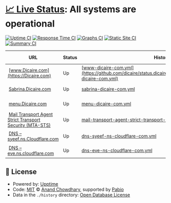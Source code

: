 # [📈 Live Status](https://status.dicaire.com): <!--live status--> **All systems are operational**

[![Uptime CI](https://github.com/dicaire/status.dicaire.com/workflows/Uptime%20CI/badge.svg)](https://github.com/dicaire/status.dicaire.com/actions?query=workflow%3A%22Uptime+CI%22)
[![Response Time CI](https://github.com/dicaire/status.dicaire.com/workflows/Response%20Time%20CI/badge.svg)](https://github.com/dicaire/status.dicaire.com/actions?query=workflow%3A%22Response+Time+CI%22)
[![Graphs CI](https://github.com/dicaire/status.dicaire.com/workflows/Graphs%20CI/badge.svg)](https://github.com/dicaire/status.dicaire.com/actions?query=workflow%3A%22Graphs+CI%22)
[![Static Site CI](https://github.com/dicaire/status.dicaire.com/workflows/Static%20Site%20CI/badge.svg)](https://github.com/dicaire/status.dicaire.com/actions?query=workflow%3A%22Static+Site+CI%22)
[![Summary CI](https://github.com/dicaire/status.dicaire.com/workflows/Summary%20CI/badge.svg)](https://github.com/dicaire/status.dicaire.com/actions?query=workflow%3A%22Summary+CI%22)

<!--start: status pages-->
<!-- This summary is generated by Upptime (https://github.com/upptime/upptime) -->
<!-- Do not edit this manually, your changes will be overwritten -->
<!-- prettier-ignore -->
| URL | Status | History | Response Time | Uptime |
| --- | ------ | ------- | ------------- | ------ |
| <img alt="" src="https://Dicaire.com/favicon.png" height="13"> [www.Dicaire.com](https://Dicaire.com) | Up | [www-dicaire-com.yml](https://github.com/dicaire/status.dicaire.com/commits/HEAD/history/www-dicaire-com.yml) | <details><summary><img alt="Response time graph" src="./graphs/www-dicaire-com/response-time-week.png" height="20"> 152ms</summary><br><a href="https://status.dicaire.com/history/www-dicaire-com"><img alt="Response time 152" src="https://img.shields.io/endpoint?url=https%3A%2F%2Fraw.githubusercontent.com%2Fdicaire%2Fstatus.dicaire.com%2FHEAD%2Fapi%2Fwww-dicaire-com%2Fresponse-time.json"></a><br><a href="https://status.dicaire.com/history/www-dicaire-com"><img alt="24-hour response time 152" src="https://img.shields.io/endpoint?url=https%3A%2F%2Fraw.githubusercontent.com%2Fdicaire%2Fstatus.dicaire.com%2FHEAD%2Fapi%2Fwww-dicaire-com%2Fresponse-time-day.json"></a><br><a href="https://status.dicaire.com/history/www-dicaire-com"><img alt="7-day response time 152" src="https://img.shields.io/endpoint?url=https%3A%2F%2Fraw.githubusercontent.com%2Fdicaire%2Fstatus.dicaire.com%2FHEAD%2Fapi%2Fwww-dicaire-com%2Fresponse-time-week.json"></a><br><a href="https://status.dicaire.com/history/www-dicaire-com"><img alt="30-day response time 152" src="https://img.shields.io/endpoint?url=https%3A%2F%2Fraw.githubusercontent.com%2Fdicaire%2Fstatus.dicaire.com%2FHEAD%2Fapi%2Fwww-dicaire-com%2Fresponse-time-month.json"></a><br><a href="https://status.dicaire.com/history/www-dicaire-com"><img alt="1-year response time 152" src="https://img.shields.io/endpoint?url=https%3A%2F%2Fraw.githubusercontent.com%2Fdicaire%2Fstatus.dicaire.com%2FHEAD%2Fapi%2Fwww-dicaire-com%2Fresponse-time-year.json"></a></details> | <details><summary><a href="https://status.dicaire.com/history/www-dicaire-com">100.00%</a></summary><a href="https://status.dicaire.com/history/www-dicaire-com"><img alt="All-time uptime 100.00%" src="https://img.shields.io/endpoint?url=https%3A%2F%2Fraw.githubusercontent.com%2Fdicaire%2Fstatus.dicaire.com%2FHEAD%2Fapi%2Fwww-dicaire-com%2Fuptime.json"></a><br><a href="https://status.dicaire.com/history/www-dicaire-com"><img alt="24-hour uptime 100.00%" src="https://img.shields.io/endpoint?url=https%3A%2F%2Fraw.githubusercontent.com%2Fdicaire%2Fstatus.dicaire.com%2FHEAD%2Fapi%2Fwww-dicaire-com%2Fuptime-day.json"></a><br><a href="https://status.dicaire.com/history/www-dicaire-com"><img alt="7-day uptime 100.00%" src="https://img.shields.io/endpoint?url=https%3A%2F%2Fraw.githubusercontent.com%2Fdicaire%2Fstatus.dicaire.com%2FHEAD%2Fapi%2Fwww-dicaire-com%2Fuptime-week.json"></a><br><a href="https://status.dicaire.com/history/www-dicaire-com"><img alt="30-day uptime 100.00%" src="https://img.shields.io/endpoint?url=https%3A%2F%2Fraw.githubusercontent.com%2Fdicaire%2Fstatus.dicaire.com%2FHEAD%2Fapi%2Fwww-dicaire-com%2Fuptime-month.json"></a><br><a href="https://status.dicaire.com/history/www-dicaire-com"><img alt="1-year uptime 100.00%" src="https://img.shields.io/endpoint?url=https%3A%2F%2Fraw.githubusercontent.com%2Fdicaire%2Fstatus.dicaire.com%2FHEAD%2Fapi%2Fwww-dicaire-com%2Fuptime-year.json"></a></details>
| <img alt="" src="https://icons.duckduckgo.com/ip3/sabrina.dicaire.com.ico" height="13"> [Sabrina.Dicaire.com](https://Sabrina.Dicaire.com) | Up | [sabrina-dicaire-com.yml](https://github.com/dicaire/status.dicaire.com/commits/HEAD/history/sabrina-dicaire-com.yml) | <details><summary><img alt="Response time graph" src="./graphs/sabrina-dicaire-com/response-time-week.png" height="20"> 201ms</summary><br><a href="https://status.dicaire.com/history/sabrina-dicaire-com"><img alt="Response time 201" src="https://img.shields.io/endpoint?url=https%3A%2F%2Fraw.githubusercontent.com%2Fdicaire%2Fstatus.dicaire.com%2FHEAD%2Fapi%2Fsabrina-dicaire-com%2Fresponse-time.json"></a><br><a href="https://status.dicaire.com/history/sabrina-dicaire-com"><img alt="24-hour response time 201" src="https://img.shields.io/endpoint?url=https%3A%2F%2Fraw.githubusercontent.com%2Fdicaire%2Fstatus.dicaire.com%2FHEAD%2Fapi%2Fsabrina-dicaire-com%2Fresponse-time-day.json"></a><br><a href="https://status.dicaire.com/history/sabrina-dicaire-com"><img alt="7-day response time 201" src="https://img.shields.io/endpoint?url=https%3A%2F%2Fraw.githubusercontent.com%2Fdicaire%2Fstatus.dicaire.com%2FHEAD%2Fapi%2Fsabrina-dicaire-com%2Fresponse-time-week.json"></a><br><a href="https://status.dicaire.com/history/sabrina-dicaire-com"><img alt="30-day response time 201" src="https://img.shields.io/endpoint?url=https%3A%2F%2Fraw.githubusercontent.com%2Fdicaire%2Fstatus.dicaire.com%2FHEAD%2Fapi%2Fsabrina-dicaire-com%2Fresponse-time-month.json"></a><br><a href="https://status.dicaire.com/history/sabrina-dicaire-com"><img alt="1-year response time 201" src="https://img.shields.io/endpoint?url=https%3A%2F%2Fraw.githubusercontent.com%2Fdicaire%2Fstatus.dicaire.com%2FHEAD%2Fapi%2Fsabrina-dicaire-com%2Fresponse-time-year.json"></a></details> | <details><summary><a href="https://status.dicaire.com/history/sabrina-dicaire-com">100.00%</a></summary><a href="https://status.dicaire.com/history/sabrina-dicaire-com"><img alt="All-time uptime 100.00%" src="https://img.shields.io/endpoint?url=https%3A%2F%2Fraw.githubusercontent.com%2Fdicaire%2Fstatus.dicaire.com%2FHEAD%2Fapi%2Fsabrina-dicaire-com%2Fuptime.json"></a><br><a href="https://status.dicaire.com/history/sabrina-dicaire-com"><img alt="24-hour uptime 100.00%" src="https://img.shields.io/endpoint?url=https%3A%2F%2Fraw.githubusercontent.com%2Fdicaire%2Fstatus.dicaire.com%2FHEAD%2Fapi%2Fsabrina-dicaire-com%2Fuptime-day.json"></a><br><a href="https://status.dicaire.com/history/sabrina-dicaire-com"><img alt="7-day uptime 100.00%" src="https://img.shields.io/endpoint?url=https%3A%2F%2Fraw.githubusercontent.com%2Fdicaire%2Fstatus.dicaire.com%2FHEAD%2Fapi%2Fsabrina-dicaire-com%2Fuptime-week.json"></a><br><a href="https://status.dicaire.com/history/sabrina-dicaire-com"><img alt="30-day uptime 100.00%" src="https://img.shields.io/endpoint?url=https%3A%2F%2Fraw.githubusercontent.com%2Fdicaire%2Fstatus.dicaire.com%2FHEAD%2Fapi%2Fsabrina-dicaire-com%2Fuptime-month.json"></a><br><a href="https://status.dicaire.com/history/sabrina-dicaire-com"><img alt="1-year uptime 100.00%" src="https://img.shields.io/endpoint?url=https%3A%2F%2Fraw.githubusercontent.com%2Fdicaire%2Fstatus.dicaire.com%2FHEAD%2Fapi%2Fsabrina-dicaire-com%2Fuptime-year.json"></a></details>
| <img alt="" src="https://Dicaire.com/favicon.png" height="13"> [menu.Dicaire.com](https://menu.Dicaire.com) | Up | [menu-dicaire-com.yml](https://github.com/dicaire/status.dicaire.com/commits/HEAD/history/menu-dicaire-com.yml) | <details><summary><img alt="Response time graph" src="./graphs/menu-dicaire-com/response-time-week.png" height="20"> 117ms</summary><br><a href="https://status.dicaire.com/history/menu-dicaire-com"><img alt="Response time 117" src="https://img.shields.io/endpoint?url=https%3A%2F%2Fraw.githubusercontent.com%2Fdicaire%2Fstatus.dicaire.com%2FHEAD%2Fapi%2Fmenu-dicaire-com%2Fresponse-time.json"></a><br><a href="https://status.dicaire.com/history/menu-dicaire-com"><img alt="24-hour response time 117" src="https://img.shields.io/endpoint?url=https%3A%2F%2Fraw.githubusercontent.com%2Fdicaire%2Fstatus.dicaire.com%2FHEAD%2Fapi%2Fmenu-dicaire-com%2Fresponse-time-day.json"></a><br><a href="https://status.dicaire.com/history/menu-dicaire-com"><img alt="7-day response time 117" src="https://img.shields.io/endpoint?url=https%3A%2F%2Fraw.githubusercontent.com%2Fdicaire%2Fstatus.dicaire.com%2FHEAD%2Fapi%2Fmenu-dicaire-com%2Fresponse-time-week.json"></a><br><a href="https://status.dicaire.com/history/menu-dicaire-com"><img alt="30-day response time 117" src="https://img.shields.io/endpoint?url=https%3A%2F%2Fraw.githubusercontent.com%2Fdicaire%2Fstatus.dicaire.com%2FHEAD%2Fapi%2Fmenu-dicaire-com%2Fresponse-time-month.json"></a><br><a href="https://status.dicaire.com/history/menu-dicaire-com"><img alt="1-year response time 117" src="https://img.shields.io/endpoint?url=https%3A%2F%2Fraw.githubusercontent.com%2Fdicaire%2Fstatus.dicaire.com%2FHEAD%2Fapi%2Fmenu-dicaire-com%2Fresponse-time-year.json"></a></details> | <details><summary><a href="https://status.dicaire.com/history/menu-dicaire-com">100.00%</a></summary><a href="https://status.dicaire.com/history/menu-dicaire-com"><img alt="All-time uptime 100.00%" src="https://img.shields.io/endpoint?url=https%3A%2F%2Fraw.githubusercontent.com%2Fdicaire%2Fstatus.dicaire.com%2FHEAD%2Fapi%2Fmenu-dicaire-com%2Fuptime.json"></a><br><a href="https://status.dicaire.com/history/menu-dicaire-com"><img alt="24-hour uptime 100.00%" src="https://img.shields.io/endpoint?url=https%3A%2F%2Fraw.githubusercontent.com%2Fdicaire%2Fstatus.dicaire.com%2FHEAD%2Fapi%2Fmenu-dicaire-com%2Fuptime-day.json"></a><br><a href="https://status.dicaire.com/history/menu-dicaire-com"><img alt="7-day uptime 100.00%" src="https://img.shields.io/endpoint?url=https%3A%2F%2Fraw.githubusercontent.com%2Fdicaire%2Fstatus.dicaire.com%2FHEAD%2Fapi%2Fmenu-dicaire-com%2Fuptime-week.json"></a><br><a href="https://status.dicaire.com/history/menu-dicaire-com"><img alt="30-day uptime 100.00%" src="https://img.shields.io/endpoint?url=https%3A%2F%2Fraw.githubusercontent.com%2Fdicaire%2Fstatus.dicaire.com%2FHEAD%2Fapi%2Fmenu-dicaire-com%2Fuptime-month.json"></a><br><a href="https://status.dicaire.com/history/menu-dicaire-com"><img alt="1-year uptime 100.00%" src="https://img.shields.io/endpoint?url=https%3A%2F%2Fraw.githubusercontent.com%2Fdicaire%2Fstatus.dicaire.com%2FHEAD%2Fapi%2Fmenu-dicaire-com%2Fuptime-year.json"></a></details>
| <img alt="" src="https://Dicaire.com/favicon.png" height="13"> [Mail Transport Agent Strict Transport Security (MTA-STS)](https:/mta-sts.dicaire.com) | Up | [mail-transport-agent-strict-transport-security-mta-sts.yml](https://github.com/dicaire/status.dicaire.com/commits/HEAD/history/mail-transport-agent-strict-transport-security-mta-sts.yml) | <details><summary><img alt="Response time graph" src="./graphs/mail-transport-agent-strict-transport-security-mta-sts/response-time-week.png" height="20"> 238ms</summary><br><a href="https://status.dicaire.com/history/mail-transport-agent-strict-transport-security-mta-sts"><img alt="Response time 238" src="https://img.shields.io/endpoint?url=https%3A%2F%2Fraw.githubusercontent.com%2Fdicaire%2Fstatus.dicaire.com%2FHEAD%2Fapi%2Fmail-transport-agent-strict-transport-security-mta-sts%2Fresponse-time.json"></a><br><a href="https://status.dicaire.com/history/mail-transport-agent-strict-transport-security-mta-sts"><img alt="24-hour response time 238" src="https://img.shields.io/endpoint?url=https%3A%2F%2Fraw.githubusercontent.com%2Fdicaire%2Fstatus.dicaire.com%2FHEAD%2Fapi%2Fmail-transport-agent-strict-transport-security-mta-sts%2Fresponse-time-day.json"></a><br><a href="https://status.dicaire.com/history/mail-transport-agent-strict-transport-security-mta-sts"><img alt="7-day response time 238" src="https://img.shields.io/endpoint?url=https%3A%2F%2Fraw.githubusercontent.com%2Fdicaire%2Fstatus.dicaire.com%2FHEAD%2Fapi%2Fmail-transport-agent-strict-transport-security-mta-sts%2Fresponse-time-week.json"></a><br><a href="https://status.dicaire.com/history/mail-transport-agent-strict-transport-security-mta-sts"><img alt="30-day response time 238" src="https://img.shields.io/endpoint?url=https%3A%2F%2Fraw.githubusercontent.com%2Fdicaire%2Fstatus.dicaire.com%2FHEAD%2Fapi%2Fmail-transport-agent-strict-transport-security-mta-sts%2Fresponse-time-month.json"></a><br><a href="https://status.dicaire.com/history/mail-transport-agent-strict-transport-security-mta-sts"><img alt="1-year response time 238" src="https://img.shields.io/endpoint?url=https%3A%2F%2Fraw.githubusercontent.com%2Fdicaire%2Fstatus.dicaire.com%2FHEAD%2Fapi%2Fmail-transport-agent-strict-transport-security-mta-sts%2Fresponse-time-year.json"></a></details> | <details><summary><a href="https://status.dicaire.com/history/mail-transport-agent-strict-transport-security-mta-sts">100.00%</a></summary><a href="https://status.dicaire.com/history/mail-transport-agent-strict-transport-security-mta-sts"><img alt="All-time uptime 100.00%" src="https://img.shields.io/endpoint?url=https%3A%2F%2Fraw.githubusercontent.com%2Fdicaire%2Fstatus.dicaire.com%2FHEAD%2Fapi%2Fmail-transport-agent-strict-transport-security-mta-sts%2Fuptime.json"></a><br><a href="https://status.dicaire.com/history/mail-transport-agent-strict-transport-security-mta-sts"><img alt="24-hour uptime 100.00%" src="https://img.shields.io/endpoint?url=https%3A%2F%2Fraw.githubusercontent.com%2Fdicaire%2Fstatus.dicaire.com%2FHEAD%2Fapi%2Fmail-transport-agent-strict-transport-security-mta-sts%2Fuptime-day.json"></a><br><a href="https://status.dicaire.com/history/mail-transport-agent-strict-transport-security-mta-sts"><img alt="7-day uptime 100.00%" src="https://img.shields.io/endpoint?url=https%3A%2F%2Fraw.githubusercontent.com%2Fdicaire%2Fstatus.dicaire.com%2FHEAD%2Fapi%2Fmail-transport-agent-strict-transport-security-mta-sts%2Fuptime-week.json"></a><br><a href="https://status.dicaire.com/history/mail-transport-agent-strict-transport-security-mta-sts"><img alt="30-day uptime 100.00%" src="https://img.shields.io/endpoint?url=https%3A%2F%2Fraw.githubusercontent.com%2Fdicaire%2Fstatus.dicaire.com%2FHEAD%2Fapi%2Fmail-transport-agent-strict-transport-security-mta-sts%2Fuptime-month.json"></a><br><a href="https://status.dicaire.com/history/mail-transport-agent-strict-transport-security-mta-sts"><img alt="1-year uptime 100.00%" src="https://img.shields.io/endpoint?url=https%3A%2F%2Fraw.githubusercontent.com%2Fdicaire%2Fstatus.dicaire.com%2FHEAD%2Fapi%2Fmail-transport-agent-strict-transport-security-mta-sts%2Fuptime-year.json"></a></details>
| <img alt="" src="https://www.cloudflare.com/favicon.ico" height="13"> [DNS – syeef.ns.Cloudflare.com](syeef.ns.cloudflare.com) | Up | [dns-syeef-ns-cloudflare-com.yml](https://github.com/dicaire/status.dicaire.com/commits/HEAD/history/dns-syeef-ns-cloudflare-com.yml) | <details><summary><img alt="Response time graph" src="./graphs/dns-syeef-ns-cloudflare-com/response-time-week.png" height="20"> 6ms</summary><br><a href="https://status.dicaire.com/history/dns-syeef-ns-cloudflare-com"><img alt="Response time 6" src="https://img.shields.io/endpoint?url=https%3A%2F%2Fraw.githubusercontent.com%2Fdicaire%2Fstatus.dicaire.com%2FHEAD%2Fapi%2Fdns-syeef-ns-cloudflare-com%2Fresponse-time.json"></a><br><a href="https://status.dicaire.com/history/dns-syeef-ns-cloudflare-com"><img alt="24-hour response time 6" src="https://img.shields.io/endpoint?url=https%3A%2F%2Fraw.githubusercontent.com%2Fdicaire%2Fstatus.dicaire.com%2FHEAD%2Fapi%2Fdns-syeef-ns-cloudflare-com%2Fresponse-time-day.json"></a><br><a href="https://status.dicaire.com/history/dns-syeef-ns-cloudflare-com"><img alt="7-day response time 6" src="https://img.shields.io/endpoint?url=https%3A%2F%2Fraw.githubusercontent.com%2Fdicaire%2Fstatus.dicaire.com%2FHEAD%2Fapi%2Fdns-syeef-ns-cloudflare-com%2Fresponse-time-week.json"></a><br><a href="https://status.dicaire.com/history/dns-syeef-ns-cloudflare-com"><img alt="30-day response time 6" src="https://img.shields.io/endpoint?url=https%3A%2F%2Fraw.githubusercontent.com%2Fdicaire%2Fstatus.dicaire.com%2FHEAD%2Fapi%2Fdns-syeef-ns-cloudflare-com%2Fresponse-time-month.json"></a><br><a href="https://status.dicaire.com/history/dns-syeef-ns-cloudflare-com"><img alt="1-year response time 6" src="https://img.shields.io/endpoint?url=https%3A%2F%2Fraw.githubusercontent.com%2Fdicaire%2Fstatus.dicaire.com%2FHEAD%2Fapi%2Fdns-syeef-ns-cloudflare-com%2Fresponse-time-year.json"></a></details> | <details><summary><a href="https://status.dicaire.com/history/dns-syeef-ns-cloudflare-com">100.00%</a></summary><a href="https://status.dicaire.com/history/dns-syeef-ns-cloudflare-com"><img alt="All-time uptime 100.00%" src="https://img.shields.io/endpoint?url=https%3A%2F%2Fraw.githubusercontent.com%2Fdicaire%2Fstatus.dicaire.com%2FHEAD%2Fapi%2Fdns-syeef-ns-cloudflare-com%2Fuptime.json"></a><br><a href="https://status.dicaire.com/history/dns-syeef-ns-cloudflare-com"><img alt="24-hour uptime 100.00%" src="https://img.shields.io/endpoint?url=https%3A%2F%2Fraw.githubusercontent.com%2Fdicaire%2Fstatus.dicaire.com%2FHEAD%2Fapi%2Fdns-syeef-ns-cloudflare-com%2Fuptime-day.json"></a><br><a href="https://status.dicaire.com/history/dns-syeef-ns-cloudflare-com"><img alt="7-day uptime 100.00%" src="https://img.shields.io/endpoint?url=https%3A%2F%2Fraw.githubusercontent.com%2Fdicaire%2Fstatus.dicaire.com%2FHEAD%2Fapi%2Fdns-syeef-ns-cloudflare-com%2Fuptime-week.json"></a><br><a href="https://status.dicaire.com/history/dns-syeef-ns-cloudflare-com"><img alt="30-day uptime 100.00%" src="https://img.shields.io/endpoint?url=https%3A%2F%2Fraw.githubusercontent.com%2Fdicaire%2Fstatus.dicaire.com%2FHEAD%2Fapi%2Fdns-syeef-ns-cloudflare-com%2Fuptime-month.json"></a><br><a href="https://status.dicaire.com/history/dns-syeef-ns-cloudflare-com"><img alt="1-year uptime 100.00%" src="https://img.shields.io/endpoint?url=https%3A%2F%2Fraw.githubusercontent.com%2Fdicaire%2Fstatus.dicaire.com%2FHEAD%2Fapi%2Fdns-syeef-ns-cloudflare-com%2Fuptime-year.json"></a></details>
| <img alt="" src="https://www.cloudflare.com/favicon.ico" height="13"> [DNS – eve.ns.cloudflare.com](eve.ns.cloudflare.com) | Up | [dns-eve-ns-cloudflare-com.yml](https://github.com/dicaire/status.dicaire.com/commits/HEAD/history/dns-eve-ns-cloudflare-com.yml) | <details><summary><img alt="Response time graph" src="./graphs/dns-eve-ns-cloudflare-com/response-time-week.png" height="20"> 5ms</summary><br><a href="https://status.dicaire.com/history/dns-eve-ns-cloudflare-com"><img alt="Response time 5" src="https://img.shields.io/endpoint?url=https%3A%2F%2Fraw.githubusercontent.com%2Fdicaire%2Fstatus.dicaire.com%2FHEAD%2Fapi%2Fdns-eve-ns-cloudflare-com%2Fresponse-time.json"></a><br><a href="https://status.dicaire.com/history/dns-eve-ns-cloudflare-com"><img alt="24-hour response time 5" src="https://img.shields.io/endpoint?url=https%3A%2F%2Fraw.githubusercontent.com%2Fdicaire%2Fstatus.dicaire.com%2FHEAD%2Fapi%2Fdns-eve-ns-cloudflare-com%2Fresponse-time-day.json"></a><br><a href="https://status.dicaire.com/history/dns-eve-ns-cloudflare-com"><img alt="7-day response time 5" src="https://img.shields.io/endpoint?url=https%3A%2F%2Fraw.githubusercontent.com%2Fdicaire%2Fstatus.dicaire.com%2FHEAD%2Fapi%2Fdns-eve-ns-cloudflare-com%2Fresponse-time-week.json"></a><br><a href="https://status.dicaire.com/history/dns-eve-ns-cloudflare-com"><img alt="30-day response time 5" src="https://img.shields.io/endpoint?url=https%3A%2F%2Fraw.githubusercontent.com%2Fdicaire%2Fstatus.dicaire.com%2FHEAD%2Fapi%2Fdns-eve-ns-cloudflare-com%2Fresponse-time-month.json"></a><br><a href="https://status.dicaire.com/history/dns-eve-ns-cloudflare-com"><img alt="1-year response time 5" src="https://img.shields.io/endpoint?url=https%3A%2F%2Fraw.githubusercontent.com%2Fdicaire%2Fstatus.dicaire.com%2FHEAD%2Fapi%2Fdns-eve-ns-cloudflare-com%2Fresponse-time-year.json"></a></details> | <details><summary><a href="https://status.dicaire.com/history/dns-eve-ns-cloudflare-com">100.00%</a></summary><a href="https://status.dicaire.com/history/dns-eve-ns-cloudflare-com"><img alt="All-time uptime 100.00%" src="https://img.shields.io/endpoint?url=https%3A%2F%2Fraw.githubusercontent.com%2Fdicaire%2Fstatus.dicaire.com%2FHEAD%2Fapi%2Fdns-eve-ns-cloudflare-com%2Fuptime.json"></a><br><a href="https://status.dicaire.com/history/dns-eve-ns-cloudflare-com"><img alt="24-hour uptime 100.00%" src="https://img.shields.io/endpoint?url=https%3A%2F%2Fraw.githubusercontent.com%2Fdicaire%2Fstatus.dicaire.com%2FHEAD%2Fapi%2Fdns-eve-ns-cloudflare-com%2Fuptime-day.json"></a><br><a href="https://status.dicaire.com/history/dns-eve-ns-cloudflare-com"><img alt="7-day uptime 100.00%" src="https://img.shields.io/endpoint?url=https%3A%2F%2Fraw.githubusercontent.com%2Fdicaire%2Fstatus.dicaire.com%2FHEAD%2Fapi%2Fdns-eve-ns-cloudflare-com%2Fuptime-week.json"></a><br><a href="https://status.dicaire.com/history/dns-eve-ns-cloudflare-com"><img alt="30-day uptime 100.00%" src="https://img.shields.io/endpoint?url=https%3A%2F%2Fraw.githubusercontent.com%2Fdicaire%2Fstatus.dicaire.com%2FHEAD%2Fapi%2Fdns-eve-ns-cloudflare-com%2Fuptime-month.json"></a><br><a href="https://status.dicaire.com/history/dns-eve-ns-cloudflare-com"><img alt="1-year uptime 100.00%" src="https://img.shields.io/endpoint?url=https%3A%2F%2Fraw.githubusercontent.com%2Fdicaire%2Fstatus.dicaire.com%2FHEAD%2Fapi%2Fdns-eve-ns-cloudflare-com%2Fuptime-year.json"></a></details>

<!--end: status pages-->

## 📄 License

- Powered by: [Upptime](https://github.com/upptime/upptime)
- Code: [MIT](./LICENSE) © [Anand Chowdhary](https://anandchowdhary.com), supported by [Pabio](https://pabio.com)
- Data in the `./history` directory: [Open Database License](https://opendatacommons.org/licenses/odbl/1-0/)